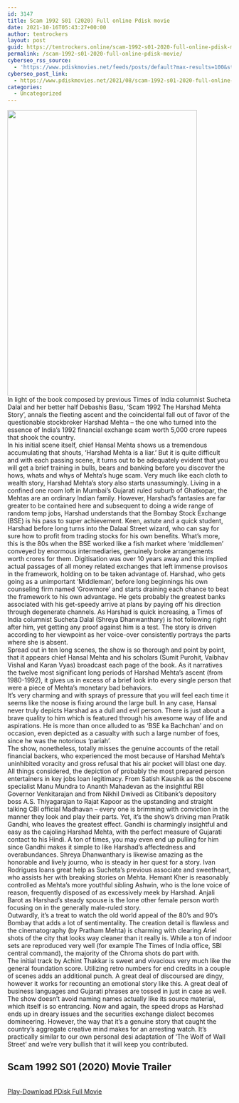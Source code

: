 ```yaml
---
id: 3147
title: Scam 1992 S01 (2020) Full online Pdisk movie
date: 2021-10-16T05:43:27+00:00
author: tentrockers
layout: post
guid: https://tentrockers.online/scam-1992-s01-2020-full-online-pdisk-movie/
permalink: /scam-1992-s01-2020-full-online-pdisk-movie/
cyberseo_rss_source:
  - 'https://www.pdiskmovies.net/feeds/posts/default?max-results=100&start-index=901'
cyberseo_post_link:
  - https://www.pdiskmovies.net/2021/08/scam-1992-s01-2020-full-online-pdisk.html
categories:
  - Uncategorized
---
```

<div class="separator">
  <a href="https://1.bp.blogspot.com/-8AuIOoU64wA/YRrYmqFuroI/AAAAAAAAAQc/RHTGflgwIr0FdcdJsKYH3rQP2GvfIGIoACLcBGAsYHQ/s1200/Scam%2B1992%2BS01%2B%25282020%2529%2BFull%2Bonline%2BPdisk%2Bmovie.jpg" imageanchor="1"><img loading="lazy" border="0" data-original-height="1200" data-original-width="800" height="640" src="https://1.bp.blogspot.com/-8AuIOoU64wA/YRrYmqFuroI/AAAAAAAAAQc/RHTGflgwIr0FdcdJsKYH3rQP2GvfIGIoACLcBGAsYHQ/w426-h640/Scam%2B1992%2BS01%2B%25282020%2529%2BFull%2Bonline%2BPdisk%2Bmovie.jpg" width="426" /></a>
</div>

<div>
  <div>
    <span>In light of the book composed by previous Times of India columnist Sucheta Dalal and her better half Debashis Basu, &#8216;Scam 1992 The Harshad Mehta Story&#8217;, annals the fleeting ascent and the coincidental fall out of favor of the questionable stockbroker Harshad Mehta &#8211; the one who turned into the essence of India&#8217;s 1992 financial exchange scam worth 5,000 crore rupees that shook the country.&nbsp;</span>
  </div>
  
  <div>
    <span>In his initial scene itself, chief Hansal Mehta shows us a tremendous accumulating that shouts, &#8216;Harshad Mehta is a liar.&#8217; But it is quite difficult and with each passing scene, it turns out to be adequately evident that you will get a brief training in bulls, bears and banking before you discover the hows, whats and whys of Mehta&#8217;s huge scam. Very much like each cloth to wealth story, Harshad Mehta&#8217;s story also starts unassumingly. Living in a confined one room loft in Mumbai&#8217;s Gujarati ruled suburb of Ghatkopar, the Mehtas are an ordinary Indian family. However, Harshad&#8217;s fantasies are far greater to be contained here and subsequent to doing a wide range of random temp jobs, Harshad understands that the Bombay Stock Exchange (BSE) is his pass to super achievement. Keen, astute and a quick student, Harshad before long turns into the Dalaal Street wizard, who can say for sure how to profit from trading stocks for his own benefits. What&#8217;s more, this is the 80s when the BSE worked like a fish market where &#8216;middlemen&#8217; conveyed by enormous intermediaries, genuinely broke arrangements worth crores for them. Digitisation was over 10 years away and this implied actual passages of all money related exchanges that left immense provisos in the framework, holding on to be taken advantage of. Harshad, who gets going as a unimportant &#8216;Middleman&#8217;, before long beginnings his own counseling firm named &#8216;Growmore&#8217; and starts draining each chance to beat the framework to his own advantage. He gets probably the greatest banks associated with his get-speedy arrive at plans by paying off his direction through degenerate channels. As Harshad is quick increasing, a Times of India columnist Sucheta Dalal (Shreya Dhanwanthary) is hot following right after him, yet getting any proof against him is a test. The story is driven according to her viewpoint as her voice-over consistently portrays the parts where she is absent.&nbsp;</span>
  </div>
  
  <div>
    <span>Spread out in ten long scenes, the show is so thorough and point by point, that it appears chief Hansal Mehta and his scholars (Sumit Purohit, Vaibhav Vishal and Karan Vyas) broadcast each page of the book. As it narratives the twelve most significant long periods of Harshad Mehta&#8217;s ascent (from 1980-1992), it gives us in excess of a brief look into every single person that were a piece of Mehta&#8217;s monetary bad behaviors.&nbsp;</span>
  </div>
  
  <div>
    <span>It&#8217;s very charming and with sprays of pressure that you will feel each time it seems like the noose is fixing around the large bull. In any case, Hansal never truly depicts Harshad as a dull and evil person. There is just about a brave quality to him which is featured through his awesome way of life and aspirations. He is more than once alluded to as &#8216;BSE ka Bachchan&#8217; and on occasion, even depicted as a casualty with such a large number of foes, since he was the notorious &#8216;pariah&#8217;.&nbsp;</span>
  </div>
  
  <div>
    <span>The show, nonetheless, totally misses the genuine accounts of the retail financial backers, who experienced the most because of Harshad Mehta&#8217;s uninhibited voracity and gross refusal that his air pocket will blast one day.&nbsp;</span>
  </div>
  
  <div>
    <span>All things considered, the depiction of probably the most prepared person entertainers in key jobs loan legitimacy. From Satish Kaushik as the obscene specialist Manu Mundra to Ananth Mahadevan as the insightful RBI Governor Venkitarajan and from Nikhil Dwivedi as Citibank&#8217;s depository boss A.S. Thiyagarajan to Rajat Kapoor as the upstanding and straight talking CBI official Madhavan – every one is brimming with conviction in the manner they look and play their parts. Yet, it&#8217;s the show&#8217;s driving man Pratik Gandhi, who leaves the greatest effect. Gandhi is charmingly insightful and easy as the cajoling Harshad Mehta, with the perfect measure of Gujarati contact to his Hindi. A ton of times, you may even end up pulling for him since Gandhi makes it simple to like Harshad&#8217;s affectedness and overabundances. Shreya Dhanwanthary is likewise amazing as the honorable and lively journo, who is steady in her quest for a story. Ivan Rodrigues loans great help as Sucheta&#8217;s previous associate and sweetheart, who assists her with breaking stories on Mehta. Hemant Kher is reasonably controlled as Mehta&#8217;s more youthful sibling Ashwin, who is the lone voice of reason, frequently disposed of as excessively meek by Harshad. Anjali Barot as Harshad&#8217;s steady spouse is the lone other female person worth focusing on in the generally male-ruled story.&nbsp;</span>
  </div>
  
  <div>
    <span>Outwardly, it&#8217;s a treat to watch the old world appeal of the 80&#8217;s and 90&#8217;s Bombay that adds a lot of sentimentality. The creation detail is flawless and the cinematography (by Pratham Mehta) is charming with clearing Ariel shots of the city that looks way cleaner than it really is. While a ton of indoor sets are reproduced very well (for example The Times of India office, SBI central command), the majority of the Chroma shots do part with.&nbsp;</span>
  </div>
  
  <div>
    <span>The initial track by Achint Thakkar is sweet and vivacious very much like the general foundation score. Utilizing retro numbers for end credits in a couple of scenes adds an additional punch. A great deal of discoursed are dingy, however it works for recounting an emotional story like this. A great deal of business languages and Gujarati phrases are tossed in just in case as well.&nbsp;</span>
  </div>
  
  <div>
    <span>The show doesn&#8217;t avoid naming names actually like its source material, which itself is so entrancing. Now and again, the speed drops as Harshad ends up in dreary issues and the securities exchange dialect becomes domineering. However, the way that it&#8217;s a genuine story that caught the country&#8217;s aggregate creative mind makes for an arresting watch. It&#8217;s practically similar to our own personal desi adaptation of &#8216;The Wolf of Wall Street&#8217; and we&#8217;re very bullish that it will keep you contributed.</span>
  </div>
</div>

<div>
  <h2>
    <span>Scam 1992 S01 (2020) Movie Trailer</span>
  </h2>
</div>

  
<a href="https://kofilink.com/1/bnYyaXY5MDA0a3Vh?dn=1" onclick="window.open('https://kofilink.com/1/bnYyaXY5MDA0a3Vh?dn=1','popup','width=600,height=600'); return false;" target="popup" rel="noopener"><br /> Play-Download PDisk Full Movie<br /> </a>